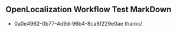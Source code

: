 ## OpenLocalization Workflow Test MarkDown
* 0a0e4962-0b77-4d9d-96b4-8ca6f229e0ae thanks!

<!--HONumber=Sep16_HO1-->


